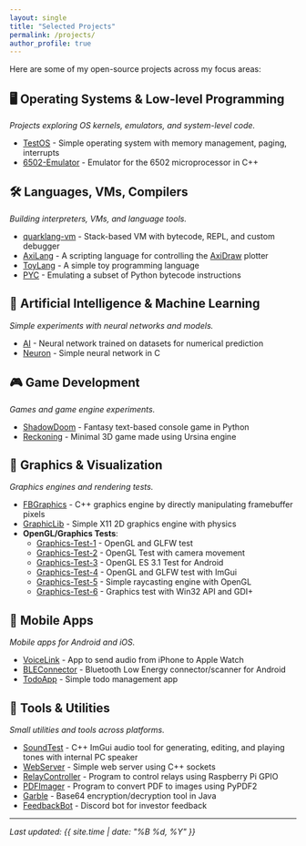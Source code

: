 ```yaml
---
layout: single
title: "Selected Projects"
permalink: /projects/
author_profile: true
---
```


Here are some of my open-source projects across my focus areas:

## 🖥️ Operating Systems & Low-level Programming

*Projects exploring OS kernels, emulators, and system-level code.*

- [TestOS](https://github.com/Sid110307/TestOS) - Simple operating system with memory management, paging, interrupts
- [6502-Emulator](https://github.com/Sid110307/6502-Emulator) - Emulator for the 6502 microprocessor in C++

## 🛠️ Languages, VMs, Compilers

*Building interpreters, VMs, and language tools.*

- [quarklang-vm](https://github.com/Sid110307/quarklang-vm) - Stack-based VM with bytecode, REPL, and custom debugger
- [AxiLang](https://github.com/Sid110307/AxiLang) - A scripting language for controlling the [AxiDraw](https://axidraw.com/) plotter
- [ToyLang](https://github.com/Sid110307/ToyLang) - A simple toy programming language
- [PYC](https://github.com/Sid110307/PYC) - Emulating a subset of Python bytecode instructions

## 🤖 Artificial Intelligence & Machine Learning

*Simple experiments with neural networks and models.*

- [AI](https://github.com/Sid110307/AI) - Neural network trained on datasets for numerical prediction
- [Neuron](https://github.com/Sid110307/Neuron) - Simple neural network in C

## 🎮 Game Development

*Games and game engine experiments.*

- [ShadowDoom](https://github.com/Sid110307/ShadowDoom) - Fantasy text-based console game in Python
- [Reckoning](https://github.com/Sid110307/Reckoning) - Minimal 3D game made using Ursina engine

## 🎨 Graphics & Visualization

*Graphics engines and rendering tests.*

- [FBGraphics](https://github.com/Sid110307/FBGraphics) - C++ graphics engine by directly manipulating framebuffer pixels
- [GraphicLib](https://github.com/Sid110307/GraphicLib) - Simple X11 2D graphics engine with physics
- **OpenGL/Graphics Tests**:
  - [Graphics-Test-1](https://github.com/Sid110307/Graphics-Test-1) - OpenGL and GLFW test
  - [Graphics-Test-2](https://github.com/Sid110307/Graphics-Test-2) - OpenGL Test with camera movement
  - [Graphics-Test-3](https://github.com/Sid110307/Graphics-Test-3) - OpenGL ES 3.1 Test for Android
  - [Graphics-Test-4](https://github.com/Sid110307/Graphics-Test-4) - OpenGL and GLFW test with ImGui
  - [Graphics-Test-5](https://github.com/Sid110307/Graphics-Test-5) - Simple raycasting engine with OpenGL
  - [Graphics-Test-6](https://github.com/Sid110307/Graphics-Test-6) - Graphics test with Win32 API and GDI+

## 📱 Mobile Apps

*Mobile apps for Android and iOS.*

- [VoiceLink](https://github.com/Sid110307/VoiceLink) - App to send audio from iPhone to Apple Watch
- [BLEConnector](https://github.com/Sid110307/BLEConnector) - Bluetooth Low Energy connector/scanner for Android
- [TodoApp](https://github.com/Sid110307/TodoApp) - Simple todo management app

## 🔧 Tools & Utilities

*Small utilities and tools across platforms.*

- [SoundTest](https://github.com/Sid110307/SoundTest) - C++ ImGui audio tool for generating, editing, and playing tones with internal PC speaker
- [WebServer](https://github.com/Sid110307/WebServer) - Simple web server using C++ sockets
- [RelayController](https://github.com/Sid110307/RelayController) - Program to control relays using Raspberry Pi GPIO
- [PDFImager](https://github.com/Sid110307/PDFImager) - Program to convert PDF to images using PyPDF2
- [Garble](https://github.com/Sid110307/Garble) - Base64 encryption/decryption tool in Java
- [FeedbackBot](https://github.com/Sid110307/FeedbackBot) - Discord bot for investor feedback

---

*Last updated: {{ site.time | date: "%B %d, %Y" }}*

